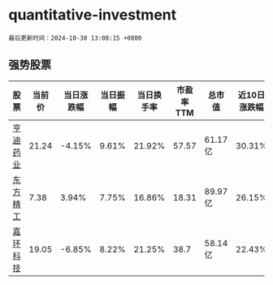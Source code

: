 # quantitative-investment

`最后更新时间：2024-10-30 13:08:15 +0800`

## 强势股票

|股票|当前价|当日涨跌幅|当日振幅|当日换手率|市盈率TTM|总市值|近10日涨跌幅|
|----|----|----|----|----|----|----|----|
|[亨迪药业](https://xueqiu.com/S/SZ301211)|21.24|-4.15%|9.61%|21.92%|57.57|61.17亿|30.31%|
|[东方精工](https://xueqiu.com/S/SZ002611)|7.38|3.94%|7.75%|16.86%|18.31|89.97亿|26.15%|
|[嘉环科技](https://xueqiu.com/S/SH603206)|19.05|-6.85%|8.22%|21.25%|38.7|58.14亿|22.43%|
